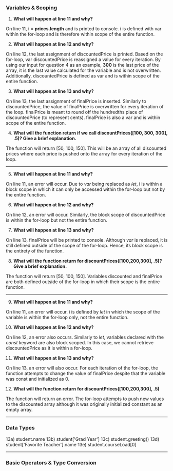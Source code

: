 ### Variables & Scoping

1) **What will happen at line 11 and why?**

  On line 11, i = **prices.length** and is printed to console. i is defined with var within the for-loop and is therefore within scope of the entire function.
  
2) **What will happen at line 12 and why?**

  On line 12, the last assignment of discountedPrice is printed. Based on the for-loop, var discountedPrice is reassigned a value for every iteration. By using our input for question 4 as an example, **300** is the last price of the array, it is the last value calculated for the variable and is not overwritten. Additionally, discountedPrice is defined as var and is within scope of the entire function.

3) **What will happen at line 13 and why?**

  On line 13, the last assignment of finalPrice is inserted. Similarly to discountedPrice, the value of finalPrice is overwritten for every iteration of the loop. finalPrice is meant to round off the hundredths place of discountedPrice (to represent cents). finalPrice is also a var and is within scope of the entire function.

4) **What will the function return if we call discountPrices([100, 300, 300], .5)? Give a brief explanation.**

  The function will return [50, 100, 150]. This will be an array of all discounted prices where each price is pushed onto the array for every iteration of the loop.

--------------------------------------------

5) **What will happen at line 11 and why?**

  On line 11, an error will occur. Due to <em>var</em> being replaced as <em>let</em>, i is within a block scope in which it can only be accessed within the for-loop but not by the entire function.

6) **What will happen at line 12 and why?**

  On line 12, an error will occur. Similarly, the block scope of discountedPrice is within the for-loop but not the entire function.

7) **What will happen at line 13 and why?**

  On line 13, finalPrice will be printed to console. Although <em>var</em> is replaced, it is still defined outside of the scope of the for-loop. Hence, its block scope is the entirety of the function.
  
8) **What will the function return for discountPrices([100,200,300], .5)? Give a brief explanation.**

  The function will return [50, 100, 150]. Variables discounted and finalPrice are both defined outside of the for-loop in which their scope is the entire function.

--------------------------------------------

9) **What will happen at line 11 and why?**

  On line 11, an error will occur. i is defined by <em>let</em> in which the scope of the variable is within the for-loop only, not the entire function.

10) **What will happen at line 12 and why?**

  On line 12, an error also occurs. Similarly to <em>let</em>, variables declared with the <em>const</em> keyword are also block scoped. In this case, we cannot retrieve discountedPrice as it is within a for-loop.
  
11) **What will happen at line 13 and why?**

  On line 13, an error will also occur. For each iteration of the for-loop, the function attempts to change the value of finalPrice despite that the variable was const and initialized as 0.

12) **What will the function return for discountPrices([100,200,300], .5)**

  The function will return an error. The for-loop attempts to push new values to the discounted array although it was originally initialized constant as an empty array. 
  
--------------------------------------------

### Data Types

13a) student.name
13b) student['Grad Year']
13c) student.greeting()
13d) student['Favorite Teacher'].name
13e) student.courseLoad[0]

--------------------------------------------

### Basic Operators & Type Conversion


